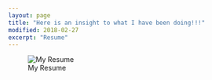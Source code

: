 ```yaml
---
layout: page
title: "Here is an insight to what I have been doing!!!"
modified: 2018-02-27
excerpt: "Resume"
---
```


<figure>
  <img src="{{ site.url }}/images/resume.jpg" alt="My Resume">
  <figcaption>My Resume</figcaption>
</figure>

